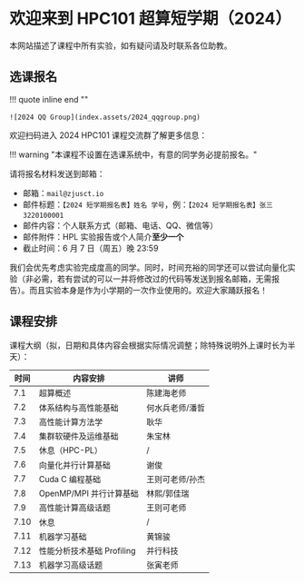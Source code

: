 # 欢迎来到 HPC101 超算短学期（2024）

本网站描述了课程中所有实验，如有疑问请及时联系各位助教。

## 选课报名

!!! quote inline end ""

    ![2024 QQ Group](index.assets/2024_qqgroup.png)

欢迎扫码进入 2024 HPC101 课程交流群了解更多信息：

!!! warning "本课程不设置在选课系统中，有意的同学务必提前报名。"

请将报名材料发送到邮箱：

- 邮箱：`mail@zjusct.io`
- 邮件标题：`【2024 短学期报名表】姓名 学号`，例：`【2024 短学期报名表】张三 3220100001`
- 邮件内容：个人联系方式（邮箱、电话、QQ、微信等）
- 邮件附件：HPL 实验报告或个人简介**至少一个**
- 截止时间：6 月 7 日（周五）晚 23:59

我们会优先考虑实验完成度高的同学。同时，时间充裕的同学还可以尝试向量化实验（非必需，若有尝试的可以一并将修改过的代码等发送到报名邮箱，无需报告）。而且实验本身是作为小学期的一次作业使用的。欢迎大家踊跃报名！

## 课程安排

课程大纲（拟，日期和具体内容会根据实际情况调整；除特殊说明外上课时长为半天）：

| 时间 | 内容安排                   | 讲师            |
| ---- | -------------------------- | --------------- |
| 7.1  | 超算概述                   | 陈建海老师      |
| 7.2  | 体系结构与高性能基础       | 何水兵老师/潘哲 |
| 7.3  | 高性能计算方法学           | 耿华            |
| 7.4  | 集群软硬件及运维基础       | 朱宝林          |
| 7.5  | 休息（HPC-PL）             | /               |
| 7.6  | 向量化并行计算基础         | 谢俊            |
| 7.7  | Cuda C 编程基础            | 王则可老师/孙杰 |
| 7.8  | OpenMP/MPI 并行计算基础    | 林熙/郭佳瑞     |
| 7.9  | 高性能计算高级话题         | 王则可老师      |
| 7.10 | 休息                       | /               |
| 7.11 | 机器学习基础               | 黄锦骏          |
| 7.12 | 性能分析技术基础 Profiling | 并行科技        |
| 7.13 | 机器学习高级话题           | 张寅老师        |
